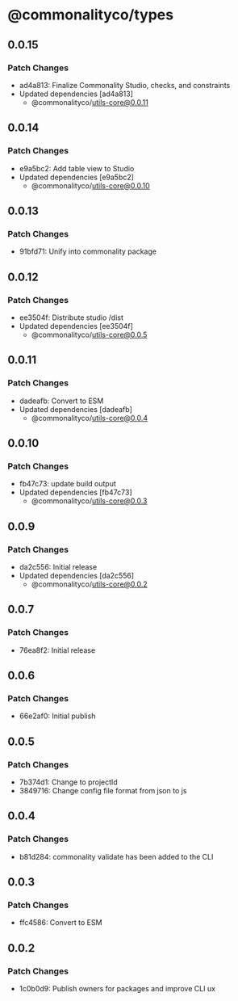# @commonalityco/types

## 0.0.15

### Patch Changes

- ad4a813: Finalize Commonality Studio, checks, and constraints
- Updated dependencies [ad4a813]
  - @commonalityco/utils-core@0.0.11

## 0.0.14

### Patch Changes

- e9a5bc2: Add table view to Studio
- Updated dependencies [e9a5bc2]
  - @commonalityco/utils-core@0.0.10

## 0.0.13

### Patch Changes

- 91bfd71: Unify into commonality package

## 0.0.12

### Patch Changes

- ee3504f: Distribute studio /dist
- Updated dependencies [ee3504f]
  - @commonalityco/utils-core@0.0.5

## 0.0.11

### Patch Changes

- dadeafb: Convert to ESM
- Updated dependencies [dadeafb]
  - @commonalityco/utils-core@0.0.4

## 0.0.10

### Patch Changes

- fb47c73: update build output
- Updated dependencies [fb47c73]
  - @commonalityco/utils-core@0.0.3

## 0.0.9

### Patch Changes

- da2c556: Initial release
- Updated dependencies [da2c556]
  - @commonalityco/utils-core@0.0.2

## 0.0.7

### Patch Changes

- 76ea8f2: Initial release

## 0.0.6

### Patch Changes

- 66e2af0: Initial publish

## 0.0.5

### Patch Changes

- 7b374d1: Change to projectId
- 3849716: Change config file format from json to js

## 0.0.4

### Patch Changes

- b81d284: commonality validate has been added to the CLI

## 0.0.3

### Patch Changes

- ffc4586: Convert to ESM

## 0.0.2

### Patch Changes

- 1c0b0d9: Publish owners for packages and improve CLI ux
